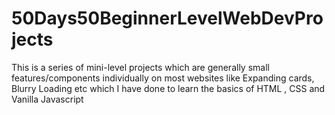 # 50Days50BeginnerLevelWebDevProjects
This is a series of mini-level projects which are generally small features/components individually on most websites like Expanding cards, Blurry Loading etc which I have done to learn the basics of HTML , CSS and Vanilla Javascript

